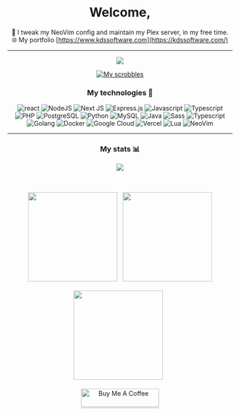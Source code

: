 <div align="center">
<h1>Welcome, </h1>

 🌳 I tweak my NeoVim config and maintain my Plex server, in my free time.  <br>
 🌐 My portfolio [https://www.kdssoftware.com](https://kdssoftware.com/)
<br />
 ***
 
 [![](https://komarev.com/ghpvc/?username=kdssoftware)](https://github.com/kdssoftware)
<br />

[![My scrobbles](https://lastfm-recently-played.vercel.app/api?user=kdssoftware&count=1)](https://www.last.fm/user/kdssoftware)

<div align="center">
 </div>
 <h3>My technologies 🤖</h3>

![react](https://img.shields.io/badge/React.js-77d4f2?logo=react&logoColor=black)
![NodeJS](https://img.shields.io/badge/Node.js-4f9640?logo=node.js&logoColor=white)
![Next JS](https://img.shields.io/badge/Next.js-black?logo=next.js&logoColor=white)
![Express.js](https://img.shields.io/badge/Express.js-404d59.svg?logo=express&logoColor=white)
![Javascript](https://img.shields.io/badge/Javascript-f7e018.svg?logo=javascript&logoColor=black)
![Typescript](https://img.shields.io/badge/Typescript-2f72bc.svg?logo=typescript&logoColor=white)
![PHP](https://img.shields.io/badge/PHP-7175aa.svg?logo=php&logoColor=white)
![PostgreSQL](https://img.shields.io/badge/PostgreSQL-2d5d88.svg?logo=postgresql&logoColor=white)
![Python](https://img.shields.io/badge/Python-2a65a2.svg?logo=python&logoColor=white)
![MySQL](https://img.shields.io/badge/MySQL-005c83.svg?logo=mysql&logoColor=white)
![Java](https://img.shields.io/badge/Java-e01e23.svg?logo=java&logoColor=white)
![Sass](https://img.shields.io/badge/SCSS-c36192.svg?logo=sass&logoColor=white)
![Typescript](https://img.shields.io/badge/Typescript-2f72bc.svg?logo=typescript&logoColor=white)
![Golang](https://img.shields.io/badge/Go-86d5e3.svg?logo=go&logoColor=black)
![Docker](https://img.shields.io/badge/Docker-238fe0.svg?logo=docker&logoColor=white)
![Google Cloud](https://img.shields.io/badge/Google%20Cloud-a4335.svg?logo=google-cloud&logoColor=white)
![Vercel](https://img.shields.io/badge/Vercel-000000.svg?logo=vercel&logoColor=white)
![Lua](https://img.shields.io/badge/Lua-030381.svg?logo=lua&logoColor=white)
![NeoVim](https://img.shields.io/badge/NeoVim-57a241.svg?logo=neovim&logoColor=white)
 
 ***
 <div align="center">
 <h3>My stats 📊</h3>
 </div>
 
 [![](https://www.codewars.com/users/kdssoftware/badges/large)](https://www.codewars.com/users/kdssoftware)
 
</div>
<div align="center">
 <br /> &nbsp; <br />
 <img src="https://github-readme-stats.vercel.app/api/top-langs/?username=kdssoftware&show_icons=true&layout=compact&langs_count=8&hide=css,html,pug,php,scss,javascript,java,c%23,autohotkey,smalltalk" height="200px"/>
 &nbsp;
 <img src="https://github-readme-stats.vercel.app/api?username=kdssoftware&show_icons=true&hide=stars_private=true" height="200px" />
 <br /> &nbsp; <br />
   <img src="http://github-readme-streak-stats.herokuapp.com/?user=kdssoftware&hide_border=true&date_format=M%20j%5B%2C%20Y%5D" height="200px"/>
   &nbsp;
   <!-- img src="https://leetcode.card.workers.dev/?username=kdssoftware" height="200px" !-->
<br /> &nbsp; <br />
 <a href="https://www.buymeacoffee.com/kdssoftware" target="_blank"><img src="https://www.buymeacoffee.com/assets/img/custom_images/orange_img.png" alt="Buy Me A Coffee" style="height: 41px !important;width: 174px !important;box-shadow: 0px 3px 2px 0px rgba(190, 190, 190, 0.5) !important;-webkit-box-shadow: 0px 3px 2px 0px rgba(190, 190, 190, 0.5) !important;" ></a>

</div>

